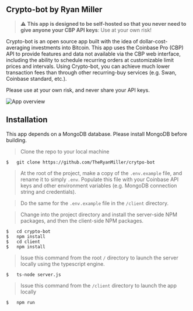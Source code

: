 ## Crypto-bot by Ryan Miller  

> :warning: **This app is designed to be self-hosted so that you never need to give anyone your CBP API keys**: Use at your own risk!

Crypto-bot is an open source app built with the idea of dollar-cost-averaging investments into Bitcoin. This app uses the Coinbase Pro (CBP) API to provide features and data not available via the CBP web interface, including the ability to schedule recurring orders at customizable limit prices and intervals. Using Crypto-bot, you can achieve much lower transaction fees than through other recurring-buy services (e.g. Swan, Coinbase standard, etc.).
  
Please use at your own risk, and never share your API keys.


<img src="http://g.recordit.co/XHwASNetDH.gif"
     alt="App overview"
     style="margin-right: 0 auto; max-width: 80%" />  
  

## Installation

This app depends on a MongoDB database. Please install MongoDB before building. 

> Clone the repo to your local machine
```
$   git clone https://github.com/TheRyanMiller/crytpo-bot
```
> At the root of the project, make a copy of the `.env.example` file, and rename it to simply `.env`. Populate this file with your Coinbase API keys and other environment variables (e.g. MongoDB connection string and credentials).  

> Do the same for the `.env.example` file in the `/client` directory.  

> Change into the project directory and install the server-side NPM packages, and then the client-side NPM packages.
```
$   cd crypto-bot
$   npm install
$   cd client
$   npm install
```

> Issue this command from the root `/` directory to launch the server locally using the typescript engine.
```
$   ts-node server.js
```

> Issue this command from the `/client` directory to launch the app locally
```
$   npm run
```
